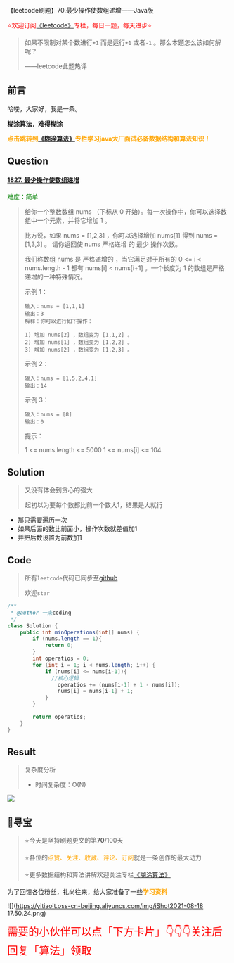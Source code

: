 【leetcode刷题】70.最少操作使数组递增——Java版

<font color=red>⭐欢迎订阅[《leetcode》](https://blog.csdn.net/skylibiao/category_10867560.html)专栏，每日一题，每天进步⭐</font>

>如果不限制对某个数进行`+1` 而是运行`+1` 或者`-1` 。那么本题怎么该如何解呢？
>
>——leetcode此题热评

## 前言

哈喽，大家好，我是一条。

**糊涂算法，难得糊涂**

<font color=orange><b>点击跳转到[《糊涂算法》](https://blog.csdn.net/skylibiao/category_11292502.html?spm=1001.2014.3001.5482)专栏学习java大厂面试必备数据结构和算法知识！</b></font>

## Question

#### [1827. 最少操作使数组递增](https://leetcode-cn.com/problems/minimum-operations-to-make-the-array-increasing/)

<font color=green>难度：简单</font>

>给你一个整数数组 nums （下标从 0 开始）。每一次操作中，你可以选择数组中一个元素，并将它增加 1 。
>
>比方说，如果 nums = [1,2,3] ，你可以选择增加 nums[1] 得到 nums = [1,3,3] 。
>请你返回使 nums 严格递增 的 最少 操作次数。
>
>我们称数组 nums 是 严格递增的 ，当它满足对于所有的 0 <= i < nums.length - 1 都有 nums[i] < nums[i+1] 。一个长度为 1 的数组是严格递增的一种特殊情况。
>
> 
>
>示例 1：
>
>```
>输入：nums = [1,1,1]
>输出：3
>解释：你可以进行如下操作：
>
>1) 增加 nums[2] ，数组变为 [1,1,2] 。
>2) 增加 nums[1] ，数组变为 [1,2,2] 。
>3) 增加 nums[2] ，数组变为 [1,2,3] 。
>```
>
>
>
>示例 2：
>
>```
>输入：nums = [1,5,2,4,1]
>输出：14
>```
>
>示例 3：
>
>```
>输入：nums = [8]
>输出：0
>```
>
>
>提示：
>
>1 <= nums.length <= 5000
>1 <= nums[i] <= 104

## Solution

>又没有体会到贪心的强大
>
>起初以为要每个数都比前一个数大1，结果是大就行

- 那只需要遍历一次
- 如果后面的数比前面小，操作次数就差值加1
- 并把后数设置为前数加1


## Code

>所有`leetcode`代码已同步至[github](https://github.com/lbsys)
>
>欢迎`star`

```java
/**
 * @author 一条coding
 */
class Solution {
    public int minOperations(int[] nums) {
        if (nums.length == 1){
            return 0;
        }
        int operatios = 0;
        for (int i = 1; i < nums.length; i++) {
            if (nums[i] <= nums[i-1]){
              //核心逻辑
                operatios += (nums[i-1] + 1 - nums[i]);
                nums[i] = nums[i-1] + 1;
            }
        }

        return operatios;
    }
}
```

## Result

> 复杂度分析
>
> - 时间复杂度：O(N) 

![](https://yitiaoit.oss-cn-beijing.aliyuncs.com/img/image-20210918205346130.png)


## 🌈寻宝

>⭐今天是坚持刷题更文的第**70**/100天
>
>⭐各位的<font color=orange>点赞、关注、收藏、评论、订阅</font>就是一条创作的最大动力
>
>⭐更多数据结构和算法讲解欢迎关注专栏[《糊涂算法》](https://blog.csdn.net/skylibiao/category_11292502.html?spm=1001.2014.3001.5482)

为了回馈各位粉丝，礼尚往来，给大家准备了一些<font color=orange><b>学习资料</b></font>

![](https://yitiaoit.oss-cn-beijing.aliyuncs.com/img/iShot2021-08-18 17.50.24.png)

<font color=red size=5>需要的小伙伴可以点「下方卡片」👇👇👇关注后回复「算法」领取</font>

